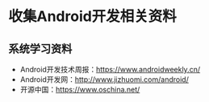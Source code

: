 # 收集Android开发相关资料
## 系统学习资料
- Android开发技术周报：https://www.androidweekly.cn/
- Android开发网：http://www.jizhuomi.com/android/
- 开源中国：https://www.oschina.net/
